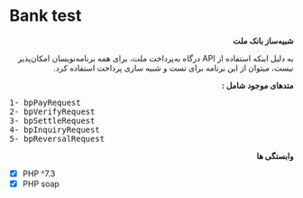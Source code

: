 # Bank test

<div style="text-align:right;" dir="rtl">

<strong>شبیه‌ساز بانک ملت</strong>

<p>
به دلیل اینکه استفاده از API  درگاه به‌پرداخت ملت، برای همه برنامه‌نویسان امکان‌پذیر نیست، میتوان از این برنامه برای تست و شبیه سازی پرداخت استفاده کرد.
</p>

<strong>متد‌های موجود شامل :</strong>

<p>
<pre style="text-align:left;" dir="ltr">
1- bpPayRequest
2- bpVerifyRequest
3- bpSettleRequest
4- bpInquiryRequest
5- bpReversalRequest
</pre>
</p>

<strong>وابستگی ها</strong>

<div style="text-align:left;"  dir="ltr">
    
- [x] PHP ^7.3
- [x] PHP soap
    
</div>

 </div>
